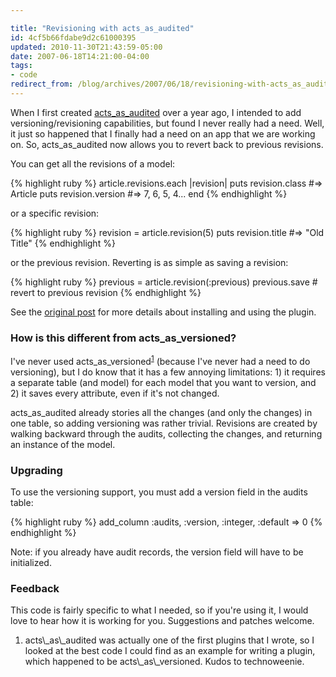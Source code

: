 ```yaml
---

title: "Revisioning with acts_as_audited"
id: 4cf5b66fdabe9d2c61000395
updated: 2010-11-30T21:43:59-05:00
date: 2007-06-18T14:21:00-04:00
tags:
- code
redirect_from: /blog/archives/2007/06/18/revisioning-with-acts_as_audited/
---
```


When I first created [acts\_as\_audited](/2006/7/21/acts_as_audited) over a year ago, I intended to add versioning/revisioning capabilities, but found I never really had a need. Well, it just so happened that I finally had a need on an app that we are working on. So, acts\_as\_audited now allows you to revert back to previous revisions.

You can get all the revisions of a model:

{% highlight ruby %}
article.revisions.each |revision|
  puts revision.class   #=> Article
  puts revision.version #=> 7, 6, 5, 4...
end
{% endhighlight %}

or a specific revision:

{% highlight ruby %}
revision = article.revision(5)
puts revision.title     #=> "Old Title"
{% endhighlight %}

or the previous revision. Reverting is as simple as saving a revision:

{% highlight ruby %}
previous = article.revision(:previous)
previous.save           # revert to previous revision
{% endhighlight %}

See the [original post](/2006/7/21/acts_as_audited) for more details about installing and using the plugin.

### How is this different from acts\_as\_versioned?

I've never used acts\_as\_versioned<sup><a href="#acts_as_versioned">1</a></sup> (because I've never had a need to do versioning), but I do know that it has a few annoying limitations: 1) it requires a separate table (and model) for each model that you want to version, and 2) it saves every attribute, even if it's not changed.

acts\_as\_audited already stories all the changes (and only the changes) in one table, so adding versioning was rather trivial. Revisions are created by walking backward through the audits, collecting the changes, and returning an instance of the model.

### Upgrading

To use the versioning support, you must add a version field in the audits table:

{% highlight ruby %}
add_column :audits, :version, :integer, :default => 0
{% endhighlight %}

Note: if you already have audit records, the version field will have to be initialized.

### Feedback

This code is fairly specific to what I needed, so if you're using it, I would love to hear how it is working for you. Suggestions and patches welcome.

<ol class="footnotes">
<li id="acts_as_versioned">
acts\_as\_audited was actually one of the first plugins that I wrote, so I looked at the best code I could find as an example for writing a plugin, which happened to be acts\_as\_versioned. Kudos to technoweenie.

</li>
</ol>
